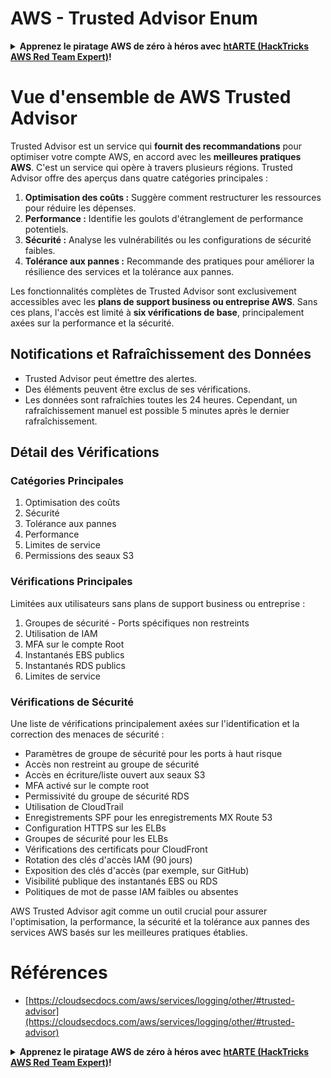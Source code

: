 # AWS - Trusted Advisor Enum

<details>

<summary><strong>Apprenez le piratage AWS de zéro à héros avec</strong> <a href="https://training.hacktricks.xyz/courses/arte"><strong>htARTE (HackTricks AWS Red Team Expert)</strong></a><strong>!</strong></summary>

Autres moyens de soutenir HackTricks :

* Si vous souhaitez voir votre **entreprise annoncée dans HackTricks** ou **télécharger HackTricks en PDF**, consultez les [**PLANS D'ABONNEMENT**](https://github.com/sponsors/carlospolop)!
* Obtenez le [**swag officiel PEASS & HackTricks**](https://peass.creator-spring.com)
* Découvrez [**La Famille PEASS**](https://opensea.io/collection/the-peass-family), notre collection de [**NFTs exclusifs**](https://opensea.io/collection/the-peass-family)
* **Rejoignez le** 💬 [**groupe Discord**](https://discord.gg/hRep4RUj7f) ou le [**groupe telegram**](https://t.me/peass) ou **suivez** moi sur **Twitter** 🐦 [**@carlospolopm**](https://twitter.com/carlospolopm)**.**
* **Partagez vos astuces de piratage en soumettant des PR aux dépôts github** [**HackTricks**](https://github.com/carlospolop/hacktricks) et [**HackTricks Cloud**](https://github.com/carlospolop/hacktricks-cloud).

</details>

# Vue d'ensemble de AWS Trusted Advisor

Trusted Advisor est un service qui **fournit des recommandations** pour optimiser votre compte AWS, en accord avec les **meilleures pratiques AWS**. C'est un service qui opère à travers plusieurs régions. Trusted Advisor offre des aperçus dans quatre catégories principales :

1. **Optimisation des coûts :** Suggère comment restructurer les ressources pour réduire les dépenses.
2. **Performance :** Identifie les goulots d'étranglement de performance potentiels.
3. **Sécurité :** Analyse les vulnérabilités ou les configurations de sécurité faibles.
4. **Tolérance aux pannes :** Recommande des pratiques pour améliorer la résilience des services et la tolérance aux pannes.

Les fonctionnalités complètes de Trusted Advisor sont exclusivement accessibles avec les **plans de support business ou entreprise AWS**. Sans ces plans, l'accès est limité à **six vérifications de base**, principalement axées sur la performance et la sécurité.

## Notifications et Rafraîchissement des Données

- Trusted Advisor peut émettre des alertes.
- Des éléments peuvent être exclus de ses vérifications.
- Les données sont rafraîchies toutes les 24 heures. Cependant, un rafraîchissement manuel est possible 5 minutes après le dernier rafraîchissement.

## **Détail des Vérifications**

### Catégories Principales

1. Optimisation des coûts
2. Sécurité
3. Tolérance aux pannes
4. Performance
5. Limites de service
6. Permissions des seaux S3

### Vérifications Principales

Limitées aux utilisateurs sans plans de support business ou entreprise :

1. Groupes de sécurité - Ports spécifiques non restreints
2. Utilisation de IAM
3. MFA sur le compte Root
4. Instantanés EBS publics
5. Instantanés RDS publics
6. Limites de service

### Vérifications de Sécurité

Une liste de vérifications principalement axées sur l'identification et la correction des menaces de sécurité :

- Paramètres de groupe de sécurité pour les ports à haut risque
- Accès non restreint au groupe de sécurité
- Accès en écriture/liste ouvert aux seaux S3
- MFA activé sur le compte root
- Permissivité du groupe de sécurité RDS
- Utilisation de CloudTrail
- Enregistrements SPF pour les enregistrements MX Route 53
- Configuration HTTPS sur les ELBs
- Groupes de sécurité pour les ELBs
- Vérifications des certificats pour CloudFront
- Rotation des clés d'accès IAM (90 jours)
- Exposition des clés d'accès (par exemple, sur GitHub)
- Visibilité publique des instantanés EBS ou RDS
- Politiques de mot de passe IAM faibles ou absentes

AWS Trusted Advisor agit comme un outil crucial pour assurer l'optimisation, la performance, la sécurité et la tolérance aux pannes des services AWS basés sur les meilleures pratiques établies.


# **Références**

* [https://cloudsecdocs.com/aws/services/logging/other/#trusted-advisor](https://cloudsecdocs.com/aws/services/logging/other/#trusted-advisor)

<details>

<summary><strong>Apprenez le piratage AWS de zéro à héros avec</strong> <a href="https://training.hacktricks.xyz/courses/arte"><strong>htARTE (HackTricks AWS Red Team Expert)</strong></a><strong>!</strong></summary>

Autres moyens de soutenir HackTricks :

* Si vous souhaitez voir votre **entreprise annoncée dans HackTricks** ou **télécharger HackTricks en PDF**, consultez les [**PLANS D'ABONNEMENT**](https://github.com/sponsors/carlospolop)!
* Obtenez le [**swag officiel PEASS & HackTricks**](https://peass.creator-spring.com)
* Découvrez [**La Famille PEASS**](https://opensea.io/collection/the-peass-family), notre collection de [**NFTs exclusifs**](https://opensea.io/collection/the-peass-family)
* **Rejoignez le** 💬 [**groupe Discord**](https://discord.gg/hRep4RUj7f) ou le [**groupe telegram**](https://t.me/peass) ou **suivez** moi sur **Twitter** 🐦 [**@carlospolopm**](https://twitter.com/carlospolopm)**.**
* **Partagez vos astuces de piratage en soumettant des PR aux dépôts github** [**HackTricks**](https://github.com/carlospolop/hacktricks) et [**HackTricks Cloud**](https://github.com/carlospolop/hacktricks-cloud).

</details>

